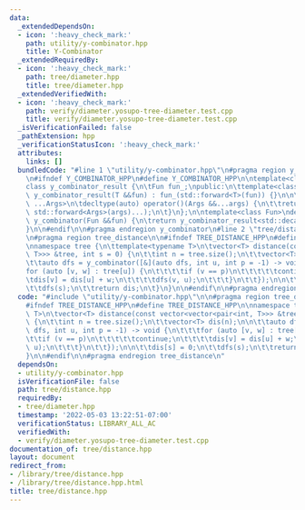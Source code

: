 ```yaml
---
data:
  _extendedDependsOn:
  - icon: ':heavy_check_mark:'
    path: utility/y-combinator.hpp
    title: Y-Combinator
  _extendedRequiredBy:
  - icon: ':heavy_check_mark:'
    path: tree/diameter.hpp
    title: tree/diameter.hpp
  _extendedVerifiedWith:
  - icon: ':heavy_check_mark:'
    path: verify/diameter.yosupo-tree-diameter.test.cpp
    title: verify/diameter.yosupo-tree-diameter.test.cpp
  _isVerificationFailed: false
  _pathExtension: hpp
  _verificationStatusIcon: ':heavy_check_mark:'
  attributes:
    links: []
  bundledCode: "#line 1 \"utility/y-combinator.hpp\"\n#pragma region y_combinator\n\
    \n#ifndef Y_COMBINATOR_HPP\n#define Y_COMBINATOR_HPP\n\ntemplate<class Fun>\n\
    class y_combinator_result {\n\tFun fun_;\npublic:\n\ttemplate<class T>\n\texplicit\
    \ y_combinator_result(T &&fun) : fun_(std::forward<T>(fun)) {}\n\n\ttemplate<class\
    \ ...Args>\n\tdecltype(auto) operator()(Args &&...args) {\n\t\treturn fun_(std::ref(*this),\
    \ std::forward<Args>(args)...);\n\t}\n};\n\ntemplate<class Fun>\ndecltype(auto)\
    \ y_combinator(Fun &&fun) {\n\treturn y_combinator_result<std::decay_t<Fun>>(std::forward<Fun>(fun));\n\
    }\n\n#endif\n\n#pragma endregion y_combinator\n#line 2 \"tree/distance.hpp\"\n\
    \n#pragma region tree_distance\n\n#ifndef TREE_DISTANCE_HPP\n#define TREE_DISTANCE_HPP\n\
    \nnamespace tree {\n\ttemplate<typename T>\n\tvector<T> distance(const vector<vector<pair<int,\
    \ T>>> &tree, int s = 0) {\n\t\tint n = tree.size();\n\t\tvector<T> dis(n);\n\n\
    \t\tauto dfs = y_combinator([&](auto dfs, int u, int p = -1) -> void {\n\t\t\t\
    for (auto [v, w] : tree[u]) {\n\t\t\t\tif (v == p)\n\t\t\t\t\tcontinue;\n\t\t\t\
    \tdis[v] = dis[u] + w;\n\t\t\t\tdfs(v, u);\n\t\t\t}\n\t\t});\n\n\t\tdis[s] = 0;\n\
    \t\tdfs(s);\n\t\treturn dis;\n\t}\n}\n\n#endif\n\n#pragma endregion tree_distance\n"
  code: "#include \"utility/y-combinator.hpp\"\n\n#pragma region tree_distance\n\n\
    #ifndef TREE_DISTANCE_HPP\n#define TREE_DISTANCE_HPP\n\nnamespace tree {\n\ttemplate<typename\
    \ T>\n\tvector<T> distance(const vector<vector<pair<int, T>>> &tree, int s = 0)\
    \ {\n\t\tint n = tree.size();\n\t\tvector<T> dis(n);\n\n\t\tauto dfs = y_combinator([&](auto\
    \ dfs, int u, int p = -1) -> void {\n\t\t\tfor (auto [v, w] : tree[u]) {\n\t\t\
    \t\tif (v == p)\n\t\t\t\t\tcontinue;\n\t\t\t\tdis[v] = dis[u] + w;\n\t\t\t\tdfs(v,\
    \ u);\n\t\t\t}\n\t\t});\n\n\t\tdis[s] = 0;\n\t\tdfs(s);\n\t\treturn dis;\n\t}\n\
    }\n\n#endif\n\n#pragma endregion tree_distance\n"
  dependsOn:
  - utility/y-combinator.hpp
  isVerificationFile: false
  path: tree/distance.hpp
  requiredBy:
  - tree/diameter.hpp
  timestamp: '2022-05-03 13:22:51-07:00'
  verificationStatus: LIBRARY_ALL_AC
  verifiedWith:
  - verify/diameter.yosupo-tree-diameter.test.cpp
documentation_of: tree/distance.hpp
layout: document
redirect_from:
- /library/tree/distance.hpp
- /library/tree/distance.hpp.html
title: tree/distance.hpp
---
```


